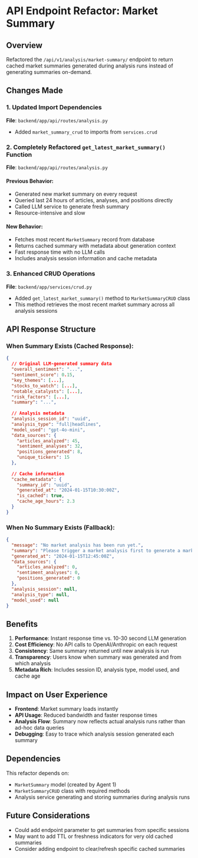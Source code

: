 # API Endpoint Refactor: Market Summary

## Overview
Refactored the `/api/v1/analysis/market-summary/` endpoint to return cached market summaries generated during analysis runs instead of generating summaries on-demand.

## Changes Made

### 1. Updated Import Dependencies
**File**: `backend/app/api/routes/analysis.py`
- Added `market_summary_crud` to imports from `services.crud`

### 2. Completely Refactored `get_latest_market_summary()` Function
**File**: `backend/app/api/routes/analysis.py`

#### Previous Behavior:
- Generated new market summary on every request
- Queried last 24 hours of articles, analyses, and positions directly
- Called LLM service to generate fresh summary
- Resource-intensive and slow

#### New Behavior:
- Fetches most recent `MarketSummary` record from database
- Returns cached summary with metadata about generation context
- Fast response time with no LLM calls
- Includes analysis session information and cache metadata

### 3. Enhanced CRUD Operations
**File**: `backend/app/services/crud.py`
- Added `get_latest_market_summary()` method to `MarketSummaryCRUD` class
- This method retrieves the most recent market summary across all analysis sessions

## API Response Structure

### When Summary Exists (Cached Response):
```json
{
  // Original LLM-generated summary data
  "overall_sentiment": "...",
  "sentiment_score": 0.15,
  "key_themes": [...],
  "stocks_to_watch": [...],
  "notable_catalysts": [...],
  "risk_factors": [...],
  "summary": "...",
  
  // Analysis metadata
  "analysis_session_id": "uuid",
  "analysis_type": "full|headlines", 
  "model_used": "gpt-4o-mini",
  "data_sources": {
    "articles_analyzed": 45,
    "sentiment_analyses": 32,
    "positions_generated": 8,
    "unique_tickers": 15
  },
  
  // Cache information
  "cache_metadata": {
    "summary_id": "uuid",
    "generated_at": "2024-01-15T10:30:00Z",
    "is_cached": true,
    "cache_age_hours": 2.3
  }
}
```

### When No Summary Exists (Fallback):
```json
{
  "message": "No market analysis has been run yet.",
  "summary": "Please trigger a market analysis first to generate a market summary.",
  "generated_at": "2024-01-15T12:45:00Z",
  "data_sources": {
    "articles_analyzed": 0,
    "sentiment_analyses": 0,
    "positions_generated": 0
  },
  "analysis_session": null,
  "analysis_type": null,
  "model_used": null
}
```

## Benefits

1. **Performance**: Instant response time vs. 10-30 second LLM generation
2. **Cost Efficiency**: No API calls to OpenAI/Anthropic on each request
3. **Consistency**: Same summary returned until new analysis is run
4. **Transparency**: Users know when summary was generated and from which analysis
5. **Metadata Rich**: Includes session ID, analysis type, model used, and cache age

## Impact on User Experience

- **Frontend**: Market summary loads instantly
- **API Usage**: Reduced bandwidth and faster response times
- **Analysis Flow**: Summary now reflects actual analysis runs rather than ad-hoc data queries
- **Debugging**: Easy to trace which analysis session generated each summary

## Dependencies

This refactor depends on:
- `MarketSummary` model (created by Agent 1)
- `MarketSummaryCRUD` class with required methods
- Analysis service generating and storing summaries during analysis runs

## Future Considerations

- Could add endpoint parameter to get summaries from specific sessions
- May want to add TTL or freshness indicators for very old cached summaries
- Consider adding endpoint to clear/refresh specific cached summaries